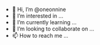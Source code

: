 - 👋 Hi, I’m @oneonnine
- 👀 I’m interested in ...
- 🌱 I’m currently learning ...
- 💞️ I’m looking to collaborate on ...
- 📫 How to reach me ...

<!---
oneonnine/oneonnine is a ✨ special ✨ repository because its `README.md` (this file) appears on your GitHub profile.
You can click the Preview link to take a look at your changes.
--->
